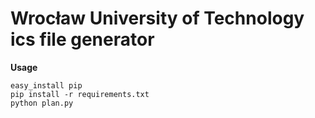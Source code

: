 Wrocław University of Technology ics file generator
=============

<strong>Usage</strong>

	easy_install pip
	pip install -r requirements.txt
	python plan.py
